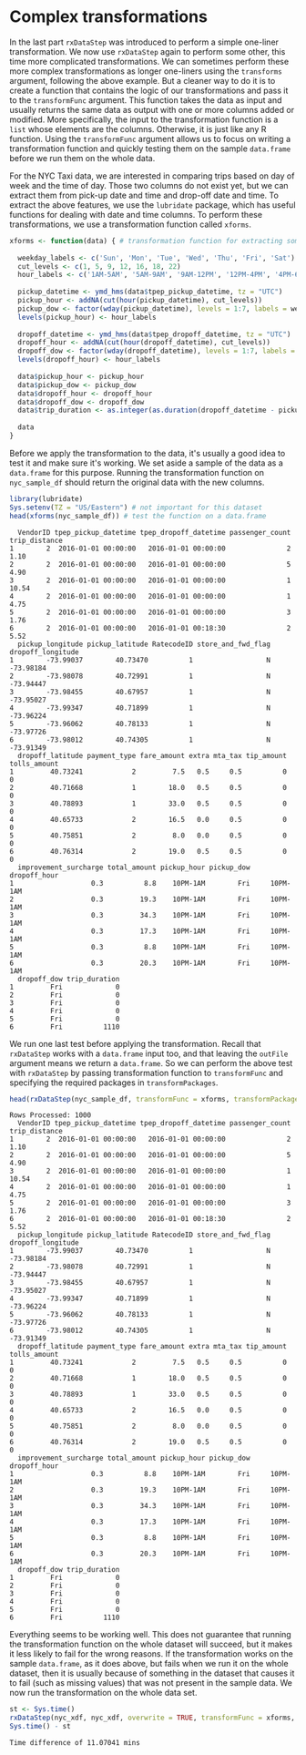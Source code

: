 # Complex transformations

In the last part `rxDataStep` was introduced to perform a simple one-liner transformation.  We now use `rxDataStep` again to perform some other, this time more complicated transformations.  We can sometimes perform these more complex transformations as longer one-liners using the `transforms` argument, following the above example.  But a cleaner way to do it is to create a function that contains the logic of our transformations and pass it to the `transformFunc` argument. This function takes the data as input and usually returns the same data as output with one or more columns added or modified. More specifically, the input to the transformation function is a `list` whose elements are the columns.  Otherwise, it is just like any R function. Using the `transformFunc` argument allows us to focus on writing a transformation function and quickly testing them on the sample `data.frame` before we run them on the whole data.

For the NYC Taxi data, we are interested in comparing trips based on day of week and the time of day.  Those two columns do not exist yet, but we can extract them from pick-up date and time and drop-off date and time.  To extract the above features, we use the `lubridate` package, which has useful functions for dealing with date and time columns.  To perform these transformations, we use a transformation function called `xforms`.

```R
xforms <- function(data) { # transformation function for extracting some date and time features
  
  weekday_labels <- c('Sun', 'Mon', 'Tue', 'Wed', 'Thu', 'Fri', 'Sat')
  cut_levels <- c(1, 5, 9, 12, 16, 18, 22)
  hour_labels <- c('1AM-5AM', '5AM-9AM', '9AM-12PM', '12PM-4PM', '4PM-6PM', '6PM-10PM', '10PM-1AM')
  
  pickup_datetime <- ymd_hms(data$tpep_pickup_datetime, tz = "UTC")
  pickup_hour <- addNA(cut(hour(pickup_datetime), cut_levels))
  pickup_dow <- factor(wday(pickup_datetime), levels = 1:7, labels = weekday_labels)
  levels(pickup_hour) <- hour_labels
  
  dropoff_datetime <- ymd_hms(data$tpep_dropoff_datetime, tz = "UTC")
  dropoff_hour <- addNA(cut(hour(dropoff_datetime), cut_levels))
  dropoff_dow <- factor(wday(dropoff_datetime), levels = 1:7, labels = weekday_labels)
  levels(dropoff_hour) <- hour_labels
  
  data$pickup_hour <- pickup_hour
  data$pickup_dow <- pickup_dow
  data$dropoff_hour <- dropoff_hour
  data$dropoff_dow <- dropoff_dow
  data$trip_duration <- as.integer(as.duration(dropoff_datetime - pickup_datetime))
  
  data
}
```

Before we apply the transformation to the data, it's usually a good idea to test it and make sure it's working.  We set aside a sample of the data as a `data.frame` for this purpose. Running the transformation function on `nyc_sample_df` should return the original data with the new columns.

```R
library(lubridate)
Sys.setenv(TZ = "US/Eastern") # not important for this dataset
head(xforms(nyc_sample_df)) # test the function on a data.frame
```

```Rout
  VendorID tpep_pickup_datetime tpep_dropoff_datetime passenger_count trip_distance
1        2  2016-01-01 00:00:00   2016-01-01 00:00:00               2          1.10
2        2  2016-01-01 00:00:00   2016-01-01 00:00:00               5          4.90
3        2  2016-01-01 00:00:00   2016-01-01 00:00:00               1         10.54
4        2  2016-01-01 00:00:00   2016-01-01 00:00:00               1          4.75
5        2  2016-01-01 00:00:00   2016-01-01 00:00:00               3          1.76
6        2  2016-01-01 00:00:00   2016-01-01 00:18:30               2          5.52
  pickup_longitude pickup_latitude RatecodeID store_and_fwd_flag dropoff_longitude
1        -73.99037        40.73470          1                  N         -73.98184
2        -73.98078        40.72991          1                  N         -73.94447
3        -73.98455        40.67957          1                  N         -73.95027
4        -73.99347        40.71899          1                  N         -73.96224
5        -73.96062        40.78133          1                  N         -73.97726
6        -73.98012        40.74305          1                  N         -73.91349
  dropoff_latitude payment_type fare_amount extra mta_tax tip_amount tolls_amount
1         40.73241            2         7.5   0.5     0.5          0            0
2         40.71668            1        18.0   0.5     0.5          0            0
3         40.78893            1        33.0   0.5     0.5          0            0
4         40.65733            2        16.5   0.0     0.5          0            0
5         40.75851            2         8.0   0.0     0.5          0            0
6         40.76314            2        19.0   0.5     0.5          0            0
  improvement_surcharge total_amount pickup_hour pickup_dow dropoff_hour
1                   0.3          8.8    10PM-1AM        Fri     10PM-1AM
2                   0.3         19.3    10PM-1AM        Fri     10PM-1AM
3                   0.3         34.3    10PM-1AM        Fri     10PM-1AM
4                   0.3         17.3    10PM-1AM        Fri     10PM-1AM
5                   0.3          8.8    10PM-1AM        Fri     10PM-1AM
6                   0.3         20.3    10PM-1AM        Fri     10PM-1AM
  dropoff_dow trip_duration
1         Fri             0
2         Fri             0
3         Fri             0
4         Fri             0
5         Fri             0
6         Fri          1110
```

We run one last test before applying the transformation.  Recall that `rxDataStep` works with a `data.frame` input too, and that leaving the `outFile` argument means we return a `data.frame`.  So we can perform the above test with `rxDataStep` by passing transformation function to `transformFunc` and specifying the required packages in `transformPackages`.

```R
head(rxDataStep(nyc_sample_df, transformFunc = xforms, transformPackages = "lubridate"))
```

```Rout
Rows Processed: 1000 
  VendorID tpep_pickup_datetime tpep_dropoff_datetime passenger_count trip_distance
1        2  2016-01-01 00:00:00   2016-01-01 00:00:00               2          1.10
2        2  2016-01-01 00:00:00   2016-01-01 00:00:00               5          4.90
3        2  2016-01-01 00:00:00   2016-01-01 00:00:00               1         10.54
4        2  2016-01-01 00:00:00   2016-01-01 00:00:00               1          4.75
5        2  2016-01-01 00:00:00   2016-01-01 00:00:00               3          1.76
6        2  2016-01-01 00:00:00   2016-01-01 00:18:30               2          5.52
  pickup_longitude pickup_latitude RatecodeID store_and_fwd_flag dropoff_longitude
1        -73.99037        40.73470          1                  N         -73.98184
2        -73.98078        40.72991          1                  N         -73.94447
3        -73.98455        40.67957          1                  N         -73.95027
4        -73.99347        40.71899          1                  N         -73.96224
5        -73.96062        40.78133          1                  N         -73.97726
6        -73.98012        40.74305          1                  N         -73.91349
  dropoff_latitude payment_type fare_amount extra mta_tax tip_amount tolls_amount
1         40.73241            2         7.5   0.5     0.5          0            0
2         40.71668            1        18.0   0.5     0.5          0            0
3         40.78893            1        33.0   0.5     0.5          0            0
4         40.65733            2        16.5   0.0     0.5          0            0
5         40.75851            2         8.0   0.0     0.5          0            0
6         40.76314            2        19.0   0.5     0.5          0            0
  improvement_surcharge total_amount pickup_hour pickup_dow dropoff_hour
1                   0.3          8.8    10PM-1AM        Fri     10PM-1AM
2                   0.3         19.3    10PM-1AM        Fri     10PM-1AM
3                   0.3         34.3    10PM-1AM        Fri     10PM-1AM
4                   0.3         17.3    10PM-1AM        Fri     10PM-1AM
5                   0.3          8.8    10PM-1AM        Fri     10PM-1AM
6                   0.3         20.3    10PM-1AM        Fri     10PM-1AM
  dropoff_dow trip_duration
1         Fri             0
2         Fri             0
3         Fri             0
4         Fri             0
5         Fri             0
6         Fri          1110
```

Everything seems to be working well.  This does not guarantee that running the transformation function on the whole dataset will succeed, but it makes it less likely to fail for the wrong reasons.  If the transformation works on the sample `data.frame`, as it does above, but fails when we run it on the whole dataset, then it is usually because of something in the dataset that causes it to fail (such as missing values) that was not present in the sample data.  We now run the transformation on the whole data set.

```R
st <- Sys.time()
rxDataStep(nyc_xdf, nyc_xdf, overwrite = TRUE, transformFunc = xforms, transformPackages = "lubridate")
Sys.time() - st
```

```Rout
Time difference of 11.07041 mins
```
